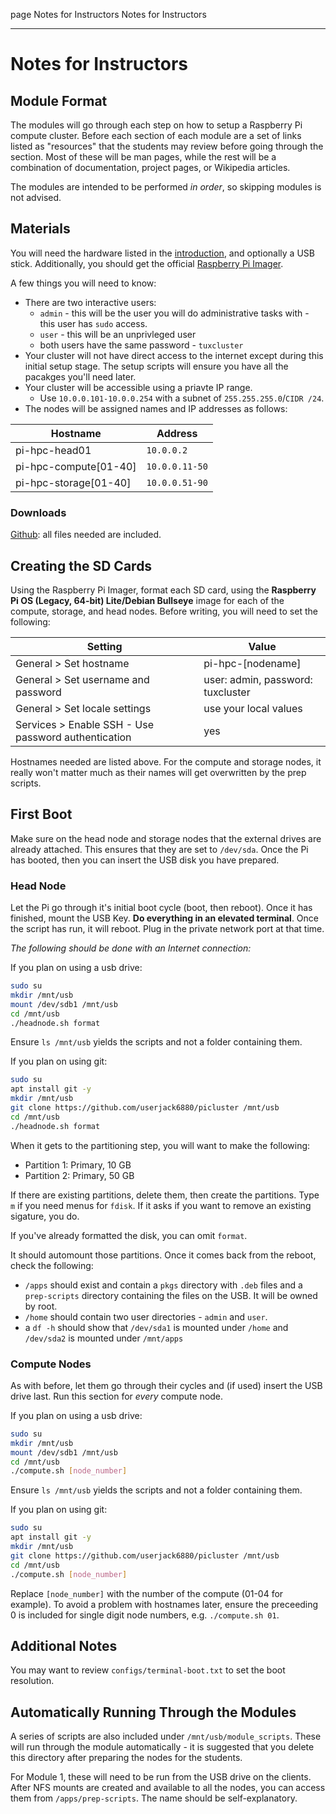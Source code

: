 page
Notes for Instructors
Notes for Instructors

---

# Notes for Instructors

## Module Format

The modules will go through each step on how to setup a Raspberry Pi compute cluster. Before each section of each module are a set of links listed as "resources" that the students may review before going through the section. Most of these will be man pages, while the rest will be a combination of documentation, project pages, or Wikipedia articles.

The modules are intended to be performed *in order*, so skipping modules is not advised.

## Materials

You will need the hardware listed in the [introduction](index), and optionally a USB stick. Additionally, you should get the official [Raspberry Pi Imager](https://www.raspberrypi.com/software/).

A few things you will need to know:

- There are two interactive users:
  - `admin` - this will be the user you will do administrative tasks with - this user has `sudo` access.
  - `user` - this will be an unprivleged user
  - both users have the same password - `tuxcluster`
- Your cluster will not have direct access to the internet except during this initial setup stage. The setup scripts will ensure you have all the pacakges you'll need later.
- Your cluster will be accessible using a priavte IP range.
  - Use `10.0.0.101-10.0.0.254` with a subnet of `255.255.255.0`/`CIDR /24`.
- The nodes will be assigned names and IP addresses as follows:

| Hostname              | Address        |
| --------------------- | -------------- |
| pi-hpc-head01         | `10.0.0.2`     |
| pi-hpc-compute[01-40] | `10.0.0.11-50` |
| pi-hpc-storage[01-40] | `10.0.0.51-90` |

### Downloads

[Github](https://github.com/userjack6880/picluster): all files needed are included.

## Creating the SD Cards

Using the Raspberry Pi Imager, format each SD card, using the **Raspberry Pi OS (Legacy, 64-bit) Lite/Debian Bullseye** image for each of the compute, storage, and head nodes. Before writing, you will need to set the following:

| Setting                                             | Value                             |
| --------------------------------------------------- | --------------------------------- |
| General > Set hostname                              | pi-hpc-\[nodename\]               |
| General > Set username and password                 | user: admin, password: tuxcluster |
| General > Set locale settings                       | use your local values             |
| Services > Enable SSH - Use password authentication | yes                               |

Hostnames needed are listed above. For the compute and storage nodes, it really won't matter much as their names will get overwritten by the prep scripts.

## First Boot

Make sure on the head node and storage nodes that the external drives are already attached. This ensures that they are set to `/dev/sda`. Once the Pi has booted, then you can insert the USB disk you have prepared.

### Head Node

Let the Pi go through it's initial boot cycle (boot, then reboot). Once it has finished, mount the USB Key. **Do everything in an elevated terminal**. Once the script has run, it will reboot. Plug in the private network port at that time.

*The following should be done with an Internet connection:*

If you plan on using a usb drive:

```bash
sudo su
mkdir /mnt/usb
mount /dev/sdb1 /mnt/usb
cd /mnt/usb
./headnode.sh format
```

Ensure `ls /mnt/usb` yields the scripts and not a folder containing them.

If you plan on using git:

```bash
sudo su
apt install git -y
mkdir /mnt/usb
git clone https://github.com/userjack6880/picluster /mnt/usb
cd /mnt/usb
./headnode.sh format
```

When it gets to the partitioning step, you will want to make the following:

- Partition 1: Primary, 10 GB
- Partition 2: Primary, 50 GB

If there are existing partitions, delete them, then create the partitions. Type `m` if you need menus for `fdisk`. If it asks if you want to remove an existing sigature, you do.

If you've already formatted the disk, you can omit `format`.

It should automount those partitions. Once it comes back from the reboot, check the following:

- `/apps` should exist and contain a `pkgs` directory with `.deb` files and a `prep-scripts` directory containing the files on the USB. It will be owned by root.
- `/home` should contain two user directories - `admin` and `user`.
- a `df -h` should show that `/dev/sda1` is mounted under `/home` and `/dev/sda2` is mounted under `/mnt/apps`

### Compute Nodes

As with before, let them go through their cycles and (if used) insert the USB drive last. Run this section for *every* compute node.

If you plan on using a usb drive:

```bash
sudo su
mkdir /mnt/usb
mount /dev/sdb1 /mnt/usb
cd /mnt/usb
./compute.sh [node_number]
```

Ensure `ls /mnt/usb` yields the scripts and not a folder containing them.

If you plan on using git:

```bash
sudo su
apt install git -y
mkdir /mnt/usb
git clone https://github.com/userjack6880/picluster /mnt/usb
cd /mnt/usb
./compute.sh [node_number]
```

Replace `[node_number]` with the number of the compute (01-04 for example). To avoid a problem with hostnames later, ensure the preceeding 0 is included for single digit node numbers, e.g. `./compute.sh 01`.

## Additional Notes

You may want to review `configs/terminal-boot.txt` to set the boot resolution.

## Automatically Running Through the Modules

A series of scripts are also included under `/mnt/usb/module_scripts`. These will run through the module automatically - it is suggested that you delete this directory after preparing the nodes for the students.

For Module 1, these will need to be run from the USB drive on the clients. After NFS mounts are created and available to all the nodes, you can access them from `/apps/prep-scripts`. The name should be self-explanatory.
